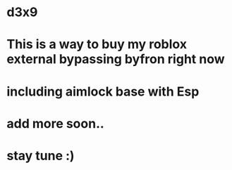 # d3x9
# This is a way to buy my roblox external bypassing byfron right now

# including aimlock base with Esp

# add more soon..

# stay tune :) 

